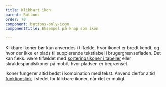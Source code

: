 ```yaml
---
title: Klikbart ikon
parent: Buttons
order: 70
component: buttons-only-icon
componentTitle: Eksempel på knap som ikon

---
```

Klikbare ikoner bør kun anvendes i tilfælde, hvor ikonet er bredt kendt, og hvor der ikke er plads til supplerende tekstlabel i brugergrænsefladen. Det kan f.eks. være tilfældet med [sorteringsikoner i tabeller](/komponenter/tables/) eller skraldespandsikoner på mobil, hvor pladsen er begrænset.
 
Ikoner fungerer altid bedst i kombination med tekst. Anvend derfor altid [funktionslink](/komponenter/funktionslink/) i stedet for klikbare ikoner, når det er muligt.